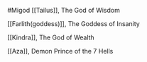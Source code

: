 #Migod
[[Tailus]], The God of Wisdom

[[Farlith(goddess)]], The Goddess of Insanity

[[Kindra]], The God of Wealth

[[Aza]], Demon Prince of the 7 Hells
